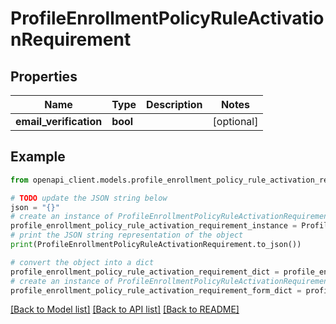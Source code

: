 # ProfileEnrollmentPolicyRuleActivationRequirement


## Properties

Name | Type | Description | Notes
------------ | ------------- | ------------- | -------------
**email_verification** | **bool** |  | [optional] 

## Example

```python
from openapi_client.models.profile_enrollment_policy_rule_activation_requirement import ProfileEnrollmentPolicyRuleActivationRequirement

# TODO update the JSON string below
json = "{}"
# create an instance of ProfileEnrollmentPolicyRuleActivationRequirement from a JSON string
profile_enrollment_policy_rule_activation_requirement_instance = ProfileEnrollmentPolicyRuleActivationRequirement.from_json(json)
# print the JSON string representation of the object
print(ProfileEnrollmentPolicyRuleActivationRequirement.to_json())

# convert the object into a dict
profile_enrollment_policy_rule_activation_requirement_dict = profile_enrollment_policy_rule_activation_requirement_instance.to_dict()
# create an instance of ProfileEnrollmentPolicyRuleActivationRequirement from a dict
profile_enrollment_policy_rule_activation_requirement_form_dict = profile_enrollment_policy_rule_activation_requirement.from_dict(profile_enrollment_policy_rule_activation_requirement_dict)
```
[[Back to Model list]](../README.md#documentation-for-models) [[Back to API list]](../README.md#documentation-for-api-endpoints) [[Back to README]](../README.md)


